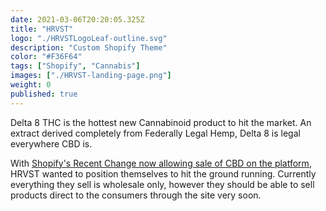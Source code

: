 ```yaml
---
date: 2021-03-06T20:20:05.325Z
title: "HRVST" 
logo: "./HRVSTLogoLeaf-outline.svg"
description: "Custom Shopify Theme"
color: "#F36F64"
tags: ["Shopify", "Cannabis"]
images: ["./HRVST-landing-page.png"]
weight: 0
published: true
---
```


Delta 8 THC is the hottest new Cannabinoid product to hit the market. An extract derived completely from Federally Legal Hemp, Delta 8 is legal everywhere CBD is. 

With [Shopify's Recent Change now allowing sale of CBD on the platform](https://help.shopify.com/en/manual/products/cbd-products), HRVST wanted to position themselves to hit the ground running. Currently everything they sell is wholesale only, however they should be able to sell products direct to the consumers through the site very soon.